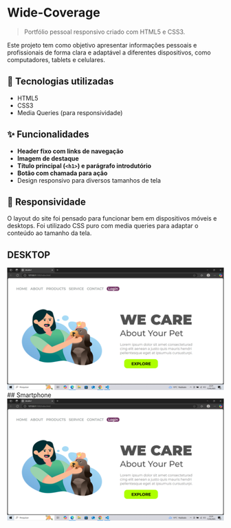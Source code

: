 # Wide-Coverage

> Portfólio pessoal responsivo criado com HTML5 e CSS3.

Este projeto tem como objetivo apresentar informações pessoais e profissionais de forma clara e adaptável a diferentes dispositivos, como computadores, tablets e celulares.

## 🚀 Tecnologias utilizadas

- HTML5
- CSS3
- Media Queries (para responsividade)

## ✨ Funcionalidades

- **Header fixo com links de navegação**
- **Imagem de destaque**
- **Título principal (`<h1>`) e parágrafo introdutório**
- **Botão com chamada para ação**
- Design responsivo para diversos tamanhos de tela

## 📱 Responsividade

O layout do site foi pensado para funcionar bem em dispositivos móveis e desktops. Foi utilizado CSS puro com media queries para adaptar o conteúdo ao tamanho da tela.
## DESKTOP
<img src="https://github.com/Andrecruzac85/WE-CARE/blob/main/assets/wecare%20desktop.png?raw=true"/>
## Smartphone
<img src="https://github.com/Andrecruzac85/WE-CARE/blob/main/assets/wecare%20desktop.png?raw=true">
